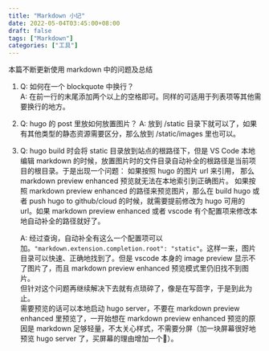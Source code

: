 ```yaml
---
title: "Markdown 小记"
date: 2022-05-04T03:45:00+08:00
draft: false
tags: ["Markdown"]
categories: ["工具"]
---
```


本篇不断更新使用 markdown 中的问题及总结

1. Q: 如何在一个 blockquote 中换行？  
   A: 在前一行的末尾添加两个以上的空格即可。同样的可适用于列表项等其他需要换行的地方。


2. Q: hugo 的 post 里放如何放置图片？
   A: 放到 /static 目录下就可以了，如果有其他类型的静态资源需要区分，那么放到 /static/images 里也可以。

3. Q: hugo build 时会将 static 目录放到站点的根路径下，但是 VS Code 本地编辑 markdown 的时候，放置图片时的文件目录自动补全的根路径是当前项目的根目录。于是出现一个问题：
   如果按照 hugo 的图片 url 来引用， 那么 markdown preview enhanced 预览就无法在本地索引到正确图片。
   如果按照 markdown preview enhanced 的路径来预览图片，那么在 build hugo 或者 push hugo to github/cloud 的时候，就需要提前修改为 hugo 可用的 url。如果 markdown preview enhanced 或者 vscode 有个配置项来修改本地自动补全的路径就好了。
   
   A: 经过查询，自动补全有这么一个配置项可以加。`"markdown.extension.completion.root": "static"`。这样一来，图片目录可以快速、正确地找到了。但是 vscode 本身的 image preview 显示不了图片了，而且 markdown preview enhanced 预览模式里仍旧找不到图片。  
   但针对这个问题再继续解决下去就有点琐碎了，像是在写茴字，于是到此为止。  
   需要预览的话可以本地启动 hugo server，不要在 markdown preview enhanced 里预览了，一开始想在 markdown preview enhanced 预览的原因是 markdown 足够轻量，不太关心样式，不需要分屏（加一块屏幕很好地预览 hugo server 了，买屏幕的理由增加一个🤪）。